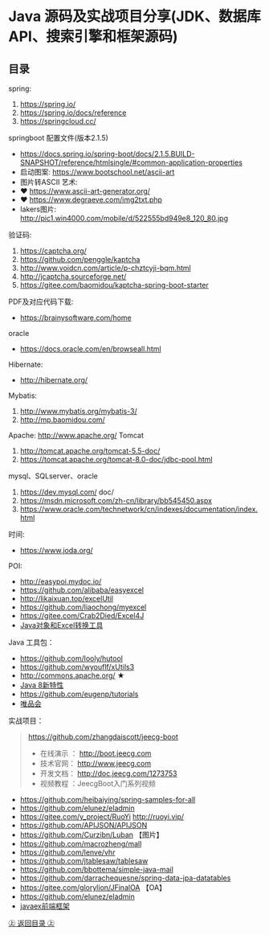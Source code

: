 Java 源码及实战项目分享(JDK、数据库API、搜索引擎和框架源码)
==================================
## 目录

spring:
1. https://spring.io/
2. https://spring.io/docs/reference
3. https://springcloud.cc/ 

springboot 配置文件(版本2.1.5)
+ https://docs.spring.io/spring-boot/docs/2.1.5.BUILD-SNAPSHOT/reference/htmlsingle/#common-application-properties
+ 启动图案: https://www.bootschool.net/ascii-art
+ 图片转ASCII 艺术: 
+ ❤ https://www.ascii-art-generator.org/
+ ❤ https://www.degraeve.com/img2txt.php
+ lakers图片: http://pic1.win4000.com/mobile/d/522555bd949e8_120_80.jpg

验证码:
1. https://captcha.org/
2. https://github.com/penggle/kaptcha
3. http://www.voidcn.com/article/p-chztcyji-bqm.html
4. http://jcaptcha.sourceforge.net/
5. https://gitee.com/baomidou/kaptcha-spring-boot-starter

PDF及对应代码下载:
+ https://brainysoftware.com/home

oracle
+ https://docs.oracle.com/en/browseall.html

Hibernate:
+ http://hibernate.org/

Mybatis:
1. http://www.mybatis.org/mybatis-3/
2. http://mp.baomidou.com/

Apache:
http://www.apache.org/
Tomcat
1. http://tomcat.apache.org/tomcat-5.5-doc/
2. https://tomcat.apache.org/tomcat-8.0-doc/jdbc-pool.html

mysql、SQLserver、oracle
1. https://dev.mysql.com/ doc/
2. https://msdn.microsoft.com/zh-cn/library/bb545450.aspx
3. https://www.oracle.com/technetwork/cn/indexes/documentation/index.html

时间:
+ https://www.joda.org/

POI:
+ http://easypoi.mydoc.io/
+ https://github.com/alibaba/easyexcel
+ http://likaixuan.top/excelUtil
+ https://github.com/liaochong/myexcel
+ https://gitee.com/Crab2Died/Excel4J
+ [Java对象和Excel转换工具](https://github.com/xuxueli/xxl-excel/ "Java对象和Excel转换工具")

Java 工具包：
+ https://github.com/looly/hutool
+ https://github.com/wyouflf/xUtils3
+ http://commons.apache.org/ ★
+ [Java 8新特性](https://github.com/winterbe/java8-tutorial "Java 8新特性")
+ https://github.com/eugenp/tutorials
+ [唯品会](https://github.com/vipshop/vjtools "唯品会")

实战项目：
> https://github.com/zhangdaiscott/jeecg-boot
> * 在线演示 ： http://boot.jeecg.com
> * 技术官网： http://www.jeecg.com
> * 开发文档： http://doc.jeecg.com/1273753
> * 视频教程 ：JeecgBoot入门系列视频
+ https://github.com/heibaiying/spring-samples-for-all
+ https://github.com/elunez/eladmin
+ https://gitee.com/y_project/RuoYi http://ruoyi.vip/
+ https://github.com/APIJSON/APIJSON
+ https://github.com/Curzibn/Luban 【图片】
+ https://github.com/macrozheng/mall
+ https://github.com/lenve/vhr
+ https://github.com/jtablesaw/tablesaw
+ https://github.com/bbottema/simple-java-mail
+ https://github.com/darrachequesne/spring-data-jpa-datatables
+ https://gitee.com/glorylion/JFinalOA 【OA】
+ https://github.com/elunez/eladmin
+ [javaex前端框架](http://www.javaex.cn/ "javaex前端框架")

[㊤ 返回目录 ㊤](#目录)
